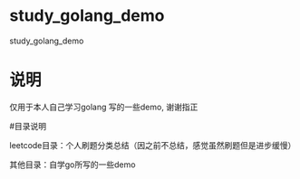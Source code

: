 # study_golang_demo
study_golang_demo

# 说明
仅用于本人自己学习golang 写的一些demo, 谢谢指正

#目录说明

leetcode目录：个人刷题分类总结（因之前不总结，感觉虽然刷题但是进步缓慢）

其他目录：自学go所写的一些demo
